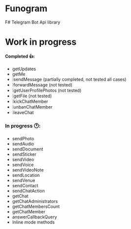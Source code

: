 # Funogram
F# Telegram Bot Api library

# Work in progress

#### Completed 👍:
- getUpdates
- getMe
- ❕sendMessage (partially completed, not tested all cases)
- ❕forwardMessage (not tested)
- ❕getUserProfilePhotos (not tested)
- ❕getFile (not tested)
- ❕kickChatMember
- ❕unbanChatMember
- ❕leaveChat


### In progress 🕐:
- sendPhoto
- sendAudio
- sendDocument
- sendSticker
- sendVideo
- sendVoice
- sendVideoNote
- sendLocation
- sendVenue
- sendContact
- sendChatAction
- getChat
- getChatAdministrators
- getChatMembersCount
- getChatMember
- answerCallbackQuery
- Inline mode methods
